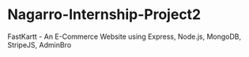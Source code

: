 # Nagarro-Internship-Project2
FastKartt - An E-Commerce Website using Express, Node.js, MongoDB, StripeJS, AdminBro  
